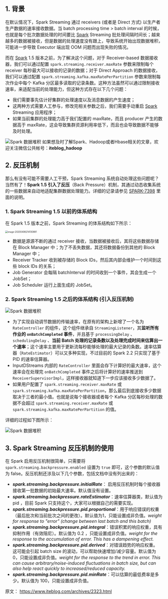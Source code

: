 ## 1. 背景

在默认情况下，Spark Streaming 通过 receivers (或者是 Direct 方式) 以生产者生产数据的速率接收数据。当 batch processing time > batch interval 的时候，也就是每个批次数据处理的时间要比 [Spark](https://www.iteblog.com/archives/tag/spark/) Streaming 批处理间隔时间长；越来越多的数据被接收，但是数据的处理速度没有跟上，导致系统开始出现数据堆积，可能进一步导致 Executor 端出现 OOM 问题而出现失败的情况。

而在 [Spark](https://www.iteblog.com/archives/tag/spark/) 1.5 版本之前，为了解决这个问题，对于 Receiver-based 数据接收器，我们可以通过配置 `spark.streaming.receiver.maxRate` 参数来限制每个 receiver 每秒最大可以接收的记录的数据；对于 Direct Approach 的数据接收，我们可以通过配置 `spark.streaming.kafka.maxRatePerPartition` 参数来限制每次作业中每个 Kafka 分区最多读取的记录条数。这种方法虽然可以通过限制接收速率，来适配当前的处理能力，但这种方式存在以下几个问题：

- 我们需要事先估计好集群的处理速度以及消息数据的产生速度；
- 这两种方式需要人工参与，修改完相关参数之后，我们需要手动重启 [Spark](https://www.iteblog.com/archives/tag/spark/) Streaming 应用程序；
- 如果当前集群的处理能力高于我们配置的 maxRate，而且 producer 产生的数据高于 maxRate，这会导致集群资源利用率低下，而且也会导致数据不能够及时处理。

![Spark 数据堆积](https://tva1.sinaimg.cn/large/00831rSTgy1gczfcgwfgcj30mf05agls.jpg)
如果想及时了解Spark、Hadoop或者Hbase相关的文章，欢迎关注微信公共帐号：**iteblog_hadoop**



## 2. 反压机制

那么有没有可能不需要人工干预，Spark Streaming 系统自动处理这些问题呢？当然有了！**Spark 1.5 引入了反压**（Back Pressure）机制，其通过动态收集系统的一些数据来自动地适配集群数据处理能力。详细的记录请参见 [SPARK-7398](https://www.iteblog.com/redirect.php?url=aHR0cHM6Ly9pc3N1ZXMuYXBhY2hlLm9yZy9qaXJhL2Jyb3dzZS9TUEFSSy03Mzk4&article=true) 里面的说明。

### 1. Spark Streaming 1.5 以前的体系结构

在 Spark 1.5 版本之前，Spark Streaming 的体系结构如下所示：

<img src="/Users/song/Library/Application Support/typora-user-images/image-20200406214130881.png" alt="image-20200406214130881" style="zoom:50%;" />


- 数据是源源不断的通过 receiver 接收，当数据被接收后，其将这些数据存储在 Block Manager 中；为了不丢失数据，其还将数据备份到其他的 Block Manager 中；
- Receiver Tracker 收到被存储的 Block IDs，然后其内部会维护一个时间到这些 block IDs 的关系；
- Job Generator 会每隔 batchInterval 的时间收到一个事件，其会生成一个 JobSet；
- Job Scheduler 运行上面生成的 JobSet。



### 2. Spark Streaming 1.5 之后的体系结构 (引入反压机制)

![Spark 数据堆积](https://tva1.sinaimg.cn/large/00831rSTgy1gczfdi583ij30h807paav.jpg)


- 为了实现自动调节数据的传输速率，在原有的架构上新增了一个名为 `RateController` 的组件，这个组件继承自 `StreamingListener`，其**监听所有作业的 `onBatchCompleted` 事件**，并且基于 `processingDelay` 、`schedulingDelay` 、**当前 Batch 处理的记录条数以及处理完成时间来估算出一个速率**；这个速率主要用于更新流每秒能够处理的最大记录的条数。速率估算器（`RateEstimator`）可以又多种实现，不过目前的 Spark 2.2 只实现了基于 PID 的速率估算器。
- InputDStreams 内部的 `RateController` 里面会存下计算好的最大速率，这个速率会在处理完 `onBatchCompleted` 事件之后将计算好的速率推送到 `ReceiverSupervisorImpl`，这样接收器就知道下一步应该接收多少数据了。
- 如果用户配置了 `spark.streaming.receiver.maxRate` 或 `spark.streaming.kafka.maxRatePerPartition`，那么最后到底接收多少数据取决于三者的最小值。也就是说每个接收器或者每个 Kafka 分区每秒处理的数据不会超过 `spark.streaming.receiver.maxRate` 或 `spark.streaming.kafka.maxRatePerPartition` 的值。

详细的过程如下图所示：

![Spark 数据堆积](https://tva1.sinaimg.cn/large/00831rSTgy1gczfeijgkyj30gl0c43zi.jpg)




## 3. Spark Streaming 反压机制的使用

在 Spark 启用反压机制很简单，只需要将 `spark.streaming.backpressure.enabled` 设置为 `true` 即可，这个参数的默认值为 false。反压机制还涉及以下几个参数，包括文档中没有列出来的：

- ***spark.streaming.backpressure.initialRate***： 启用反压机制时每个接收器接收第一批数据的初始最大速率。默认值没有设置。
- ***spark.streaming.backpressure.rateEstimator***：速率估算器类，默认值为 pid ，目前 Spark 只支持这个，大家可以根据自己的需要实现。
- ***spark.streaming.backpressure.pid.proportional***：用于响应错误的权重（最后批次和当前批次之间的更改）。默认值为1，只能设置成非负值。*weight for response to "error" (change between last batch and this batch)*
- ***spark.streaming.backpressure.pid.integral***：错误积累的响应权重，具有抑制作用（有效阻尼）。默认值为 0.2 ，只能设置成非负值。*weight for the response to the accumulation of error. This has a dampening effect.*
- ***spark.streaming.backpressure.pid.derived***：对错误趋势的响应权重。 这可能会引起 batch size 的波动，可以帮助快速增加/减少容量。默认值为0，只能设置成非负值。*weight for the response to the trend in error. This can cause arbitrary/noise-induced fluctuations in batch size, but can also help react quickly to increased/reduced capacity.*
- ***spark.streaming.backpressure.pid.minRate***：可以估算的最低费率是多少。默认值为 100，只能设置成非负值。





原文： https://www.iteblog.com/archives/2323.html